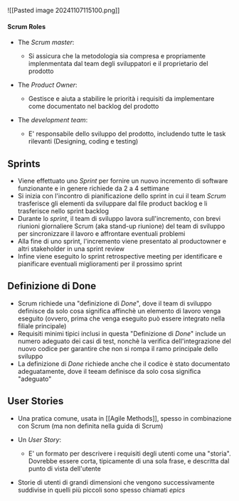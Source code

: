 
![[Pasted image 20241107115100.png]]

#### Scrum Roles
- The *Scrum master*:
	- Si assicura che la metodologia sia compresa e propriamente implenmentata dal team degli sviluppatori e il proprietario del prodotto

- The *Product Owner*:
	- Gestisce e aiuta a stabilire le priorità i requisiti da implementare come documentato nel backlog del prodotto

- The *development team*:
	- E' responsabile dello sviluppo del prodotto, includendo tutte le task rilevanti (Designing, coding e testing)



## Sprints
- Viene effettuato uno *Sprint* per fornire un nuovo incremento di software funzionante e in genere richiede da 2 a 4 settimane 
- Si inizia con l'incontro di pianificazione dello sprint in cui il team *Scrum* trasferisce gli elementi da sviluppare dal file product backlog e li trasferisce nello sprint backlog
- Durante lo *sprint*, il team di sviluppo lavora sull'incremento, con brevi riunioni giornaliere Scrum (aka stand-up riunione) del team di sviluppo per sincronizzare il lavoro e affrontare eventuali problemi 
- Alla fine di uno sprint, l'incremento viene presentato al productowner e altri stakeholder in una sprint review
- Infine viene eseguito lo sprint retrospective meeting per identificare e pianificare eventuali miglioramenti per il prossimo sprint


## Definizione di Done
- Scrum richiede una "definizione di *Done*", dove il team di sviluppo definisce da solo cosa significa affinchè un elemento di lavoro venga eseguito (ovvero, prima che venga eseguito può essere integrato nella filiale principale)
- Requisiti minimi tipici inclusi in questa "Definizione di *Done*" include un numero adeguato dei casi di test, nonchè la verifica dell'integrazione del nuovo codice per garantire che non si rompa il ramo principale dello sviluppo
- La definizione di *Done* richiede anche che il codice è stato documentato adeguatamente, dove il teeam definisce da solo cosa significa "adeguato"


## User Stories
- Una pratica comune, usata in [[Agile Methods]], spesso in combinazione con Scrum (ma non definita nella guida di Scrum)
- Un *User Story*:
	- E' un formato per descrivere i requisiti degli utenti come una "storia". Dovrebbe essere corta, tipicamente di una sola frase, e descritta dal punto di vista dell'utente

- Storie di utenti di grandi dimensioni che vengono successivamente suddivise in quelli più piccoli sono spesso chiamati *epics*

